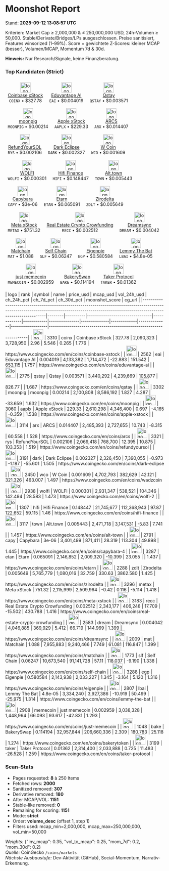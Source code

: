 # Moonshot Report

Stand: **2025-09-12 13:08:57 UTC**

Kriterien: Market Cap ≥ 2,000,000 & ≤ 250,000,000 USD, 24h-Volumen ≥ 50,000. Stable/Derivate/Bridges/LPs ausgeschlossen. Preise sanitisiert, Features winsorized (1–99%). Score = gewichtete Z-Scores: kleiner MCAP (besser), Volumen/MCAP, Momentum 7d & 30d.

**Hinweis:** Nur Research/Signale, keine Finanzberatung.



### Top Kandidaten (Strict)

<p><div style="display:inline-block;margin:8px;text-align:center"><img alt="logo" src="https://coin-images.coingecko.com/coins/images/55602/large/Ticker_COIN__Company_Name_Coinbase__size_200x200_2x.png?1746858187" width="32" height="32" /><br/><a href="https://www.coingecko.com/en/coins/coinbase-xstock">Coinbase xStock</a><br/><code>COINX</code> • $327.78</div>
<div style="display:inline-block;margin:8px;text-align:center"><img alt="logo" src="https://coin-images.coingecko.com/coins/images/67659/large/1000473418.jpg?1753425418" width="32" height="32" /><br/><a href="https://www.coingecko.com/en/coins/eduvantage-ai">Eduvantage AI</a><br/><code>EAI</code> • $0.004019</div>
<div style="display:inline-block;margin:8px;text-align:center"><img alt="logo" src="https://coin-images.coingecko.com/coins/images/68399/large/ih3v8tkwr6xbqqn5j90gcblf6twz.?1755613328" width="32" height="32" /><br/><a href="https://www.coingecko.com/en/coins/qstay">Qstay</a><br/><code>QSTAY</code> • $0.003571</div>
<div style="display:inline-block;margin:8px;text-align:center"><img alt="logo" src="https://coin-images.coingecko.com/coins/images/55504/large/moonpig.jpg?1746432517" width="32" height="32" /><br/><a href="https://www.coingecko.com/en/coins/moonpig">moonpig</a><br/><code>MOONPIG</code> • $0.00214</div>
<div style="display:inline-block;margin:8px;text-align:center"><img alt="logo" src="https://coin-images.coingecko.com/coins/images/55586/large/Ticker_AAPL__Company_Name_Apple_Inc.__size_200x200_2x.png?1746807196" width="32" height="32" /><br/><a href="https://www.coingecko.com/en/coins/apple-xstock">Apple xStock</a><br/><code>AAPLX</code> • $229.33</div>
<div style="display:inline-block;margin:8px;text-align:center"><img alt="logo" src="https://coin-images.coingecko.com/coins/images/10068/large/arcs.png?1696510099" width="32" height="32" /><br/><a href="https://www.coingecko.com/en/coins/arcs">ARCS</a><br/><code>ARX</code> • $0.014407</div>
<div style="display:inline-block;margin:8px;text-align:center"><img alt="logo" src="https://coin-images.coingecko.com/coins/images/66890/large/t0mfixt9m6bh674a3ontbvk63wtf.?1750935579" width="32" height="32" /><br/><a href="https://www.coingecko.com/en/coins/refundyoursol">RefundYourSOL</a><br/><code>RYS</code> • $0.002106</div>
<div style="display:inline-block;margin:8px;text-align:center"><img alt="logo" src="https://coin-images.coingecko.com/coins/images/55208/large/dark.png?1744854838" width="32" height="32" /><br/><a href="https://www.coingecko.com/en/coins/dark-eclipse">Dark Eclipse</a><br/><code>DARK</code> • $0.002327</div>
<div style="display:inline-block;margin:8px;text-align:center"><img alt="logo" src="https://coin-images.coingecko.com/coins/images/53025/large/Untitled_%2814%29.png?1736357380" width="32" height="32" /><br/><a href="https://www.coingecko.com/en/coins/wadzcoin">W Coin</a><br/><code>WCO</code> • $0.001609</div>
<div style="display:inline-block;margin:8px;text-align:center"><img alt="logo" src="https://coin-images.coingecko.com/coins/images/66620/large/wolfi_logo.png?1750056859" width="32" height="32" /><br/><a href="https://www.coingecko.com/en/coins/wolfi-2">WOLFI</a><br/><code>WOLFI</code> • $0.000301</div>
<div style="display:inline-block;margin:8px;text-align:center"><img alt="logo" src="https://coin-images.coingecko.com/coins/images/28712/large/hft.png?1696527693" width="32" height="32" /><br/><a href="https://www.coingecko.com/en/coins/hifi-finance">Hifi Finance</a><br/><code>HIFI</code> • $0.148447</div>
<div style="display:inline-block;margin:8px;text-align:center"><img alt="logo" src="https://coin-images.coingecko.com/coins/images/68506/large/town_token.png?1756346691" width="32" height="32" /><br/><a href="https://www.coingecko.com/en/coins/alt-town">Alt.town</a><br/><code>TOWN</code> • $0.005443</div>
<div style="display:inline-block;margin:8px;text-align:center"><img alt="logo" src="https://coin-images.coingecko.com/coins/images/67527/large/IMG_1097.png?1753083744" width="32" height="32" /><br/><a href="https://www.coingecko.com/en/coins/capybara-4">Capybara</a><br/><code>CAPY</code> • $3e-06</div>
<div style="display:inline-block;margin:8px;text-align:center"><img alt="logo" src="https://coin-images.coingecko.com/coins/images/68850/large/Etarn_symbolmark_200_00_064d095668.png?1756802284" width="32" height="32" /><br/><a href="https://www.coingecko.com/en/coins/etarn">Etarn</a><br/><code>ETAN</code> • $0.065091</div>
<div style="display:inline-block;margin:8px;text-align:center"><img alt="logo" src="https://coin-images.coingecko.com/coins/images/67776/large/Logo.png?1753817672" width="32" height="32" /><br/><a href="https://www.coingecko.com/en/coins/zirodelta">Zirodelta</a><br/><code>ZDLT</code> • $0.005649</div>
<div style="display:inline-block;margin:8px;text-align:center"><img alt="logo" src="https://coin-images.coingecko.com/coins/images/55628/large/Ticker_META__Company_Name_Meta_Platforms_Inc.__size_200x200_2x.png?1746862467" width="32" height="32" /><br/><a href="https://www.coingecko.com/en/coins/meta-xstock">Meta xStock</a><br/><code>METAX</code> • $751.32</div>
<div style="display:inline-block;margin:8px;text-align:center"><img alt="logo" src="https://coin-images.coingecko.com/coins/images/67492/large/png_recc.png?1756412782" width="32" height="32" /><br/><a href="https://www.coingecko.com/en/coins/real-estate-crypto-crowfunding">Real Estate Crypto Crowfunding</a><br/><code>RECC</code> • $0.002512</div>
<div style="display:inline-block;margin:8px;text-align:center"><img alt="logo" src="https://coin-images.coingecko.com/coins/images/67892/large/dream_%281%29.png?1754195610" width="32" height="32" /><br/><a href="https://www.coingecko.com/en/coins/dreamsync">Dreamsync</a><br/><code>DREAM</code> • $0.004042</div>
<div style="display:inline-block;margin:8px;text-align:center"><img alt="logo" src="https://coin-images.coingecko.com/coins/images/66648/large/matchain_2.jpg?1750129785" width="32" height="32" /><br/><a href="https://www.coingecko.com/en/coins/matchain">Matchain</a><br/><code>MAT</code> • $1.088</div>
<div style="display:inline-block;margin:8px;text-align:center"><img alt="logo" src="https://coin-images.coingecko.com/coins/images/38709/large/twD1uiHk_400x400.jpg?1718388886" width="32" height="32" /><br/><a href="https://www.coingecko.com/en/coins/self-chain">Self Chain</a><br/><code>SLF</code> • $0.06247</div>
<div style="display:inline-block;margin:8px;text-align:center"><img alt="logo" src="https://coin-images.coingecko.com/coins/images/37810/large/eigenpie.jpeg?1715597613" width="32" height="32" /><br/><a href="https://www.coingecko.com/en/coins/eigenpie">Eigenpie</a><br/><code>EGP</code> • $0.580584</div>
<div style="display:inline-block;margin:8px;text-align:center"><img alt="logo" src="https://coin-images.coingecko.com/coins/images/66167/large/ZC_AVgAX_400x400.jpg?1748536210" width="32" height="32" /><br/><a href="https://www.coingecko.com/en/coins/lemmy-the-bat">Lemmy The Bat</a><br/><code>LBAI</code> • $4.8e-05</div>
<div style="display:inline-block;margin:8px;text-align:center"><img alt="logo" src="https://coin-images.coingecko.com/coins/images/67100/large/9uuvbjbbxhbtpiykopin6kokbwrp.?1751711366" width="32" height="32" /><br/><a href="https://www.coingecko.com/en/coins/just-memecoin">just memecoin</a><br/><code>MEMECOIN</code> • $0.002959</div>
<div style="display:inline-block;margin:8px;text-align:center"><img alt="logo" src="https://coin-images.coingecko.com/coins/images/12588/large/bakerytoken_logo.jpg?1696512398" width="32" height="32" /><br/><a href="https://www.coingecko.com/en/coins/bakerytoken">BakerySwap</a><br/><code>BAKE</code> • $0.114194</div>
<div style="display:inline-block;margin:8px;text-align:center"><img alt="logo" src="https://coin-images.coingecko.com/coins/images/67394/large/taker.jpg?1752662084" width="32" height="32" /><br/><a href="https://www.coingecko.com/en/coins/taker-protocol">Taker Protocol</a><br/><code>TAKER</code> • $0.01362</div></p>
| logo                                                                                                                                                                                     |   rank | symbol   | name                           |   price_usd | mcap_usd   | vol_24h_usd   |   ch_24h_pct |   ch_7d_pct | ch_30d_pct   |   moonshot_score | cg_url                                                            |
|------------------------------------------------------------------------------------------------------------------------------------------------------------------------------------------|--------|----------|--------------------------------|-------------|------------|---------------|--------------|-------------|--------------|------------------|-------------------------------------------------------------------|
| <img alt="logo" src="https://coin-images.coingecko.com/coins/images/55602/large/Ticker_COIN__Company_Name_Coinbase__size_200x200_2x.png?1746858187" width="32" height="32" />            |   3310 | coinx    | Coinbase xStock                |  327.78     | 2,090,323  | 3,728,950     |        2.96  |       5.546 | 0.265        |            1.776 | https://www.coingecko.com/en/coins/coinbase-xstock                |
| <img alt="logo" src="https://coin-images.coingecko.com/coins/images/67659/large/1000473418.jpg?1753425418" width="32" height="32" />                                                     |   2562 | eai      | Eduvantage AI                  |    0.004019 | 4,133,382  | 1,714,472     |      -22.883 |     151.542 | 653.115      |            1.757 | https://www.coingecko.com/en/coins/eduvantage-ai                  |
| <img alt="logo" src="https://coin-images.coingecko.com/coins/images/68399/large/ih3v8tkwr6xbqqn5j90gcblf6twz.?1755613328" width="32" height="32" />                                      |   2775 | qstay    | Qstay                          |    0.003571 | 3,440,292  | 4,239,669     |      105.877 |     826.77  |              |            1.687 | https://www.coingecko.com/en/coins/qstay                          |
| <img alt="logo" src="https://coin-images.coingecko.com/coins/images/55504/large/moonpig.jpg?1746432517" width="32" height="32" />                                                        |   3302 | moonpig  | moonpig                        |    0.00214  | 2,100,808  | 8,586,192     |        1.827 |       4.287 | -33.659      |            1.632 | https://www.coingecko.com/en/coins/moonpig                        |
| <img alt="logo" src="https://coin-images.coingecko.com/coins/images/55586/large/Ticker_AAPL__Company_Name_Apple_Inc.__size_200x200_2x.png?1746807196" width="32" height="32" />          |   3060 | aaplx    | Apple xStock                   |  229.33     | 2,610,298  | 4,346,400     |        0.697 |      -4.165 | -0.359       |            1.538 | https://www.coingecko.com/en/coins/apple-xstock                   |
| <img alt="logo" src="https://coin-images.coingecko.com/coins/images/10068/large/arcs.png?1696510099" width="32" height="32" />                                                           |   3114 | arx      | ARCS                           |    0.014407 | 2,485,393  | 2,727,655     |       10.743 |      -8.315 | 60.558       |            1.528 | https://www.coingecko.com/en/coins/arcs                           |
| <img alt="logo" src="https://coin-images.coingecko.com/coins/images/66890/large/t0mfixt9m6bh674a3ontbvk63wtf.?1750935579" width="32" height="32" />                                      |   3321 | rys      | RefundYourSOL                  |    0.002106 | 2,069,418  | 768,700       |       12.395 |      10.875 | 103.353      |            1.519 | https://www.coingecko.com/en/coins/refundyoursol                  |
| <img alt="logo" src="https://coin-images.coingecko.com/coins/images/55208/large/dark.png?1744854838" width="32" height="32" />                                                           |   3191 | dark     | Dark Eclipse                   |    0.002327 | 2,326,450  | 7,390,055     |       -0.973 |      -1.187 | -55.601      |            1.505 | https://www.coingecko.com/en/coins/dark-eclipse                   |
| <img alt="logo" src="https://coin-images.coingecko.com/coins/images/53025/large/Untitled_%2814%29.png?1736357380" width="32" height="32" />                                              |   2450 | wco      | W Coin                         |    0.001609 | 4,702,793  | 382,629       |       42.121 |     321.326 | 463.007      |            1.497 | https://www.coingecko.com/en/coins/wadzcoin                       |
| <img alt="logo" src="https://coin-images.coingecko.com/coins/images/66620/large/wolfi_logo.png?1750056859" width="32" height="32" />                                                     |   2938 | wolfi    | WOLFI                          |    0.000301 | 2,931,347  | 538,521       |      104.346 |     142.494 | 28.583       |            1.473 | https://www.coingecko.com/en/coins/wolfi-2                        |
| <img alt="logo" src="https://coin-images.coingecko.com/coins/images/28712/large/hft.png?1696527693" width="32" height="32" />                                                            |   1307 | hifi     | Hifi Finance                   |    0.148447 | 21,745,677 | 112,368,943   |       97.87  |     122.652 | 59.115       |            1.46  | https://www.coingecko.com/en/coins/hifi-finance                   |
| <img alt="logo" src="https://coin-images.coingecko.com/coins/images/68506/large/town_token.png?1756346691" width="32" height="32" />                                                     |   3117 | town     | Alt.town                       |    0.005443 | 2,471,718  | 3,147,531     |       -5.83  |       7.741 |              |            1.457 | https://www.coingecko.com/en/coins/alt-town                       |
| <img alt="logo" src="https://coin-images.coingecko.com/coins/images/67527/large/IMG_1097.png?1753083744" width="32" height="32" />                                                       |   2791 | capy     | Capybara                       |    3e-06    | 3,401,499  | 871,411       |       28.319 |     113.304 | 49.898       |            1.445 | https://www.coingecko.com/en/coins/capybara-4                     |
| <img alt="logo" src="https://coin-images.coingecko.com/coins/images/68850/large/Etarn_symbolmark_200_00_064d095668.png?1756802284" width="32" height="32" />                             |   3287 | etan     | Etarn                          |    0.065091 | 2,146,852  | 2,009,320     |      -10.399 |      23.055 |              |            1.437 | https://www.coingecko.com/en/coins/etarn                          |
| <img alt="logo" src="https://coin-images.coingecko.com/coins/images/67776/large/Logo.png?1753817672" width="32" height="32" />                                                           |   2288 | zdlt     | Zirodelta                      |    0.005649 | 5,765,779  | 1,080,016     |       32.759 |     330.63  | 3862.580     |            1.425 | https://www.coingecko.com/en/coins/zirodelta                      |
| <img alt="logo" src="https://coin-images.coingecko.com/coins/images/55628/large/Ticker_META__Company_Name_Meta_Platforms_Inc.__size_200x200_2x.png?1746862467" width="32" height="32" /> |   3296 | metax    | Meta xStock                    |  751.32     | 2,115,999  | 2,509,964     |       -0.42  |       0.116 | -5.114       |            1.418 | https://www.coingecko.com/en/coins/meta-xstock                    |
| <img alt="logo" src="https://coin-images.coingecko.com/coins/images/67492/large/png_recc.png?1756412782" width="32" height="32" />                                                       |   3183 | recc     | Real Estate Crypto Crowfunding |    0.002512 | 2,343,177  | 406,248       |       17.709 |     -15.502 | 430.788      |            1.416 | https://www.coingecko.com/en/coins/real-estate-crypto-crowfunding |
| <img alt="logo" src="https://coin-images.coingecko.com/coins/images/67892/large/dream_%281%29.png?1754195610" width="32" height="32" />                                                  |   2583 | dream    | Dreamsync                      |    0.004042 | 4,046,885  | 369,929       |        5.412 |      66.719 | 144.969      |            1.399 | https://www.coingecko.com/en/coins/dreamsync                      |
| <img alt="logo" src="https://coin-images.coingecko.com/coins/images/66648/large/matchain_2.jpg?1750129785" width="32" height="32" />                                                     |   2009 | mat      | Matchain                       |    1.088    | 7,955,883  | 9,240,466     |        7.749 |      61.081 | 116.847      |            1.399 | https://www.coingecko.com/en/coins/matchain                       |
| <img alt="logo" src="https://coin-images.coingecko.com/coins/images/38709/large/twD1uiHk_400x400.jpg?1718388886" width="32" height="32" />                                               |   1773 | slf      | Self Chain                     |    0.06247  | 10,673,540 | 91,141,728    |       57.11  |     118.037 | -9.190       |            1.338 | https://www.coingecko.com/en/coins/self-chain                     |
| <img alt="logo" src="https://coin-images.coingecko.com/coins/images/37810/large/eigenpie.jpeg?1715597613" width="32" height="32" />                                                      |   3288 | egp      | Eigenpie                       |    0.580584 | 2,143,938  | 2,033,227     |        1.345 |      -3.164 | 5.120        |            1.316 | https://www.coingecko.com/en/coins/eigenpie                       |
| <img alt="logo" src="https://coin-images.coingecko.com/coins/images/66167/large/ZC_AVgAX_400x400.jpg?1748536210" width="32" height="32" />                                               |   2807 | lbai     | Lemmy The Bat                  |    4.8e-05  | 3,334,240  | 3,927,386     |      -10.919 |      50.499 | -25.975      |            1.314 | https://www.coingecko.com/en/coins/lemmy-the-bat                  |
| <img alt="logo" src="https://coin-images.coingecko.com/coins/images/67100/large/9uuvbjbbxhbtpiykopin6kokbwrp.?1751711366" width="32" height="32" />                                      |   2908 | memecoin | just memecoin                  |    0.002959 | 3,038,328  | 1,448,964     |       66.093 |      93.617 | -42.831      |            1.293 | https://www.coingecko.com/en/coins/just-memecoin                  |
| <img alt="logo" src="https://coin-images.coingecko.com/coins/images/12588/large/bakerytoken_logo.jpg?1696512398" width="32" height="32" />                                               |   1048 | bake     | BakerySwap                     |    0.114194 | 32,957,844 | 206,660,336   |        2.309 |     180.783 | 25.118       |            1.274 | https://www.coingecko.com/en/coins/bakerytoken                    |
| <img alt="logo" src="https://coin-images.coingecko.com/coins/images/67394/large/taker.jpg?1752662084" width="32" height="32" />                                                          |   3199 | taker    | Taker Protocol                 |    0.01362  | 2,314,400  | 2,033,888     |        0.725 |      11.483 | -26.528      |            1.259 | https://www.coingecko.com/en/coins/taker-protocol                 |

### Scan-Stats
- Pages requested: **8** à 250 Items
- Fetched rows: **2000**
- Sanitized removed: **307**
- Derivative removed: **180**
- After MCAP/VOL: **1151**
- Stable-like removed: **0**
- Remaining for scoring: **1151**
- Mode: **strict**
- Order: **volume_desc** (offset 1, step 1)
- Filters used: mcap_min=2,000,000, mcap_max=250,000,000, vol_min=50,000


*Weights:* {"inv_mcap": 0.35, "vol_to_mcap": 0.25, "mom_7d": 0.2, "mom_30d": 0.2}  
*Quelle:* CoinGecko `/coins/markets`  
*Nächste Ausbaustufe:* Dev-Aktivität (GitHub), Social-Momentum, Narrativ-Erkennung.
